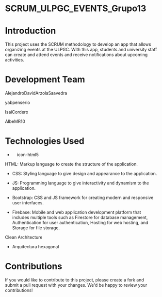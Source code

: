 # SCRUM_ULPGC_EVENTS_Grupo13

# Introduction

This project uses the SCRUM methodology to develop an app that allows organizing events at the ULPGC. With this app, students and university staff can create and attend events and receive notifications about upcoming activities.

# Development Team

AlejandroDavidArzolaSaavedra

yabpenserio

IsaiCordero

AlbeMR10

# Technologies Used

- <i class="fa-brands fa-html5" style="color: #ffa200;"></i> &nbsp; &nbsp; icon-html5

 HTML: Markup language to create the structure of the application.

- <i class="fab fa-css3-alt"></i> CSS: Styling language to give design and appearance to the application.

- <i class="fab fa-js"></i> JS: Programming language to give interactivity and dynamism to the application.

- <i class="fab fa-bootstrap"></i> Bootstrap: CSS and JS framework for creating modern and responsive user interfaces.

- <i class="fab fa-google"></i> Firebase: Mobile and web application development platform that includes multiple tools such as Firestore for database management, Authentication for user authentication, Hosting for web hosting, and Storage for file storage.


Clean Architecture
- Arquitectura hexagonal


# Contributions

If you would like to contribute to this project, please create a fork and submit a pull request with your changes. We'd be happy to review your contributions!


